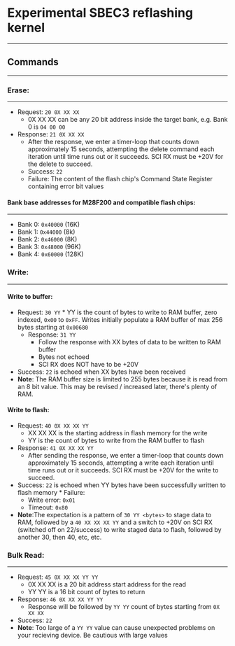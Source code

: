 # Experimental SBEC3 reflashing kernel
---------  

## Commands
---------

### Erase:
---------
  * Request: ````20 0X XX XX````
     * 0X XX XX can be any 20 bit address inside the target bank, e.g. Bank 0 is ````04 00 00````
  * Response: ````21 0X XX XX````
     * After the response, we enter a timer-loop that counts down approximately 15 seconds, attempting the delete command each iteration until time runs out or it succeeds.  SCI RX must be +20V for the delete to succeed.
    * Success: ````22````
    * Failure: The content of the flash chip's Command State Register containing error bit values

#### Bank base addresses for M28F200 and compatible flash chips:
---------
   * Bank 0: ````0x40000```` (16K)
   * Bank 1: ````0x44000```` (8k)
   * Bank 2: ````0x46000```` (8K)
   * Bank 3: ````0x48000```` (96K)
   * Bank 4: ````0x60000```` (128K)

### Write:
---------

#### Write to buffer:
  * Request: ````30 YY````
         * YY is the count of bytes to write to RAM buffer, zero indexed, ````0x00```` to ````0xFF````. Writes initially populate a RAM buffer of max 256 bytes starting at ````0x00680````
    * Response: ````31 YY````
       * Follow the response with XX bytes of data to be written to RAM buffer
       * Bytes not echoed
       * SCI RX does NOT have to be +20V
   * Success: ````22```` is echoed when XX bytes have been received
   * **Note**: The RAM buffer size is limited to 255 bytes because it is read from an 8 bit value. This may be revised / increased later, there's plenty of RAM.

#### Write to flash:
   * Request: ````40 0X XX XX YY````
       * XX XX XX is the starting address in flash memory for the write
       * YY is the count of bytes to write from the RAM buffer to flash
   * Response: ````41 0X XX XX YY````
      * After sending the response, we enter a timer-loop that counts down approximately 15 seconds, attempting a write each iteration until time runs out or it succeeds. SCI RX must be +20V for the write to succeed.
   * Success: ````22```` is echoed when YY bytes have been successfully written to flash memory
    * Failure:
       * Write error: ````0x01````
       * Timeout: ````0x80````
* **Note**:The expectation is a pattern of ````30 YY <bytes>```` to stage data to RAM, followed by a ````40 XX XX XX YY```` and a switch to +20V on SCI RX (switched off on 22/success) to write staged data to flash, followed by another 30, then 40, etc, etc.

### Bulk Read:
---------
   * Request: ````45 0X XX XX YY YY````
       * 0X XX XX is a 20 bit address start address for the read
       * YY YY is a 16 bit count of bytes to return
   * Response: ````46 0X XX XX YY YY````
       * Response will be followed by ````YY YY```` count of bytes starting from ````0X XX XX````
   * Success: ````22````
   * **Note**: Too large of a ````YY YY```` value can cause unexpected problems on your recieving device.  Be cautious with large values
